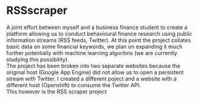 # RSSscraper
A joint effort between myself and a business finance student to create a platform allowing us to conduct behavioural finance 
research using public information streams (RSS feeds, Twitter). At this point the project collates basic data on some financial
keywords, we plan on expanding it much further potentially with machine learning algoritms (we are currently studying this 
possibility).<br>
The project has been broken into two separate websites because the original host (Google App Engine) did not allow us to 
open a persistent stream with Twitter. I created a different poject and a website with a different host (Openshift) to 
consume the Twitter API.<br>
This however is the RSS scraper project
